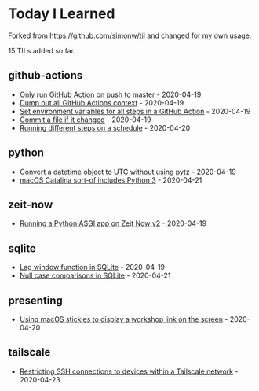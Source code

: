 # Today I Learned

Forked from https://github.com/simonw/til and changed for my own usage.

<!-- count starts -->15<!-- count ends --> TILs added so far.

<!-- index starts -->
## github-actions

* [Only run GitHub Action on push to master](https://github.com/vinicius0197/til/blob/master/github-actions/only-master.md) - 2020-04-19
* [Dump out all GitHub Actions context](https://github.com/vinicius0197/til/blob/master/github-actions/dump-context.md) - 2020-04-19
* [Set environment variables for all steps in a GitHub Action](https://github.com/vinicius0197/til/blob/master/github-actions/set-environment-for-all-steps.md) - 2020-04-19
* [Commit a file if it changed](https://github.com/vinicius0197/til/blob/master/github-actions/commit-if-file-changed.md) - 2020-04-19
* [Running different steps on a schedule](https://github.com/vinicius0197/til/blob/master/github-actions/different-steps-on-a-schedule.md) - 2020-04-20

## python

* [Convert a datetime object to UTC without using pytz](https://github.com/vinicius0197/til/blob/master/python/convert-to-utc-without-pytz.md) - 2020-04-19
* [macOS Catalina sort-of includes Python 3](https://github.com/vinicius0197/til/blob/master/python/macos-catalina-sort-of-ships-with-python3.md) - 2020-04-21

## zeit-now

* [Running a Python ASGI app on Zeit Now v2](https://github.com/vinicius0197/til/blob/master/zeit-now/python-asgi-on-now-v2.md) - 2020-04-19

## sqlite

* [Lag window function in SQLite](https://github.com/vinicius0197/til/blob/master/sqlite/lag-window-function.md) - 2020-04-19
* [Null case comparisons in SQLite](https://github.com/vinicius0197/til/blob/master/sqlite/null-case.md) - 2020-04-21

## presenting

* [Using macOS stickies to display a workshop link on the screen](https://github.com/vinicius0197/til/blob/master/presenting/stickies-for-workshop-links.md) - 2020-04-20

## tailscale

* [Restricting SSH connections to devices within a Tailscale network](https://github.com/vinicius0197/til/blob/master/tailscale/lock-down-sshd.md) - 2020-04-23
<!-- index ends -->
